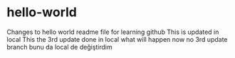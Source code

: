 # hello-world
Changes to hello world readme file for learning github
This is updated in local
This the 3rd update done in local
what will happen now no 3rd update branch
bunu da local de değiştirdim